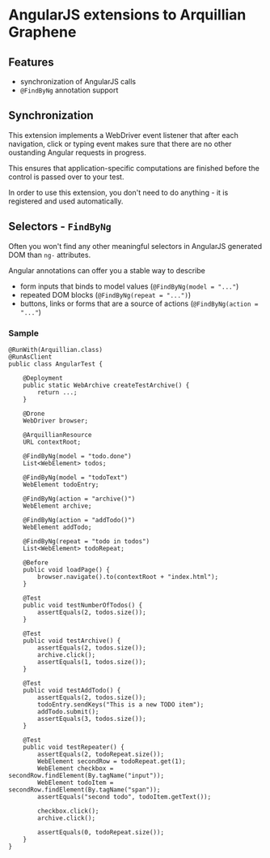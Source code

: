 AngularJS extensions to Arquillian Graphene
===========================================

Features
--------

* synchronization of AngularJS calls
* `@FindByNg` annotation support

Synchronization
---------------

This extension implements a WebDriver event listener that after each navigation, click or typing event makes sure that there are no other oustanding Angular requests in progress.

This ensures that application-specific computations are finished before the control is passed over to your test.

In order to use this extension, you don't need to do anything - it is registered and used automatically.

Selectors - `FindByNg`
-----------------------

Often you won't find any other meaningful selectors in AngularJS generated DOM than `ng-` attributes.

Angular annotations can offer you a stable way to describe

* form inputs that binds to model values (`@FindByNg(model = "..."`)
* repeated DOM blocks (`@FindByNg(repeat = "...")`)
* buttons, links or forms that are a source of actions (`@FindByNg(action = "..."`)

### Sample

    @RunWith(Arquillian.class)
    @RunAsClient
    public class AngularTest {

        @Deployment
        public static WebArchive createTestArchive() {
            return ...;
        }

        @Drone
        WebDriver browser;

        @ArquillianResource
        URL contextRoot;

        @FindByNg(model = "todo.done")
        List<WebElement> todos;

        @FindByNg(model = "todoText")
        WebElement todoEntry;

        @FindByNg(action = "archive()")
        WebElement archive;

        @FindByNg(action = "addTodo()")
        WebElement addTodo;

        @FindByNg(repeat = "todo in todos")
        List<WebElement> todoRepeat;

        @Before
        public void loadPage() {
            browser.navigate().to(contextRoot + "index.html");
        }

        @Test
        public void testNumberOfTodos() {
            assertEquals(2, todos.size());
        }

        @Test
        public void testArchive() {
            assertEquals(2, todos.size());
            archive.click();
            assertEquals(1, todos.size());
        }

        @Test
        public void testAddTodo() {
            assertEquals(2, todos.size());
            todoEntry.sendKeys("This is a new TODO item");
            addTodo.submit();
            assertEquals(3, todos.size());
        }

        @Test
        public void testRepeater() {
            assertEquals(2, todoRepeat.size());
            WebElement secondRow = todoRepeat.get(1);
            WebElement checkbox = secondRow.findElement(By.tagName("input"));
            WebElement todoItem = secondRow.findElement(By.tagName("span"));
            assertEquals("second todo", todoItem.getText());

            checkbox.click();
            archive.click();

            assertEquals(0, todoRepeat.size());
        }
    }
